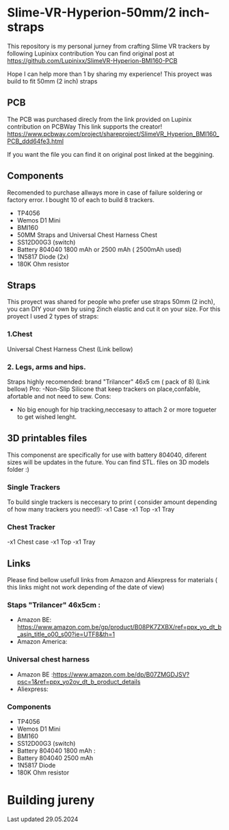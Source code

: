 # Slime-VR-Hyperion-50mm/2 inch-straps
This repository is my personal jurney from crafting Slime VR trackers by following Lupinixx contribution
You can find original post at https://github.com/Lupinixx/SlimeVR-Hyperion-BMI160-PCB

Hope I can help more than 1 by sharing my experience!
This proyect was build to fit 50mm (2 inch) straps

## PCB
The PCB was purchased direcly from the link provided on Lupinix contribution on PCBWay
This link supports the creator! 
https://www.pcbway.com/project/shareproject/SlimeVR_Hyperion_BMI160_PCB_ddd64fe3.html

If you want the file you can find it on original post linked at the beggining.

## Components 
Recomended to purchase allways more in case of failure soldering or factory error.
I bought 10 of each to build 8 trackers.

- TP4056
- Wemos D1 Mini
- BMI160
- 50MM Straps and Universal Chest Harness Chest
- SS12D00G3 (switch)
- Battery 804040 1800 mAh or 2500 mAh ( 2500mAh used)
- 1N5817 Diode (2x)
- 180K Ohm resistor
  
## Straps
This proyect was shared for people who prefer use straps 50mm (2 inch), you can DIY your own by using 2inch elastic and cut it on your size.
For this proyect I used 2 types of straps:

### 1.Chest
Universal Chest Harness Chest
(Link bellow)

### 2. Legs, arms and hips.
Straps highly recomended: brand "Trilancer" 46x5 cm ( pack of 8)
(Link bellow)
Pro: 
-Non-Slip Silicone that keep trackers on place,confable, afortable and not need to sew.
Cons:
- No big enough for hip tracking,neccesasy to attach 2 or more togueter to get wished lenght.
  
## 3D printables files
This componenst are specifically for use with battery 804040, diferent sizes will be updates in the future.
You can find STL. files on 3D models folder :)

### Single Trackers
To build single trackers is neccesary to print ( consider amount depending of how many trackers you need!):
-x1 Case 
-x1 Top
-x1 Tray

### Chest Tracker
-x1 Chest case
-x1 Top
-x1 Tray

## Links 
Please find bellow usefull links from Amazon and Aliexpress for materials ( this links might not work depending of the date of view)

### Staps "Trilancer" 46x5cm :
- Amazon BE: https://www.amazon.com.be/gp/product/B08PK7ZXBX/ref=ppx_yo_dt_b_asin_title_o00_s00?ie=UTF8&th=1
- Amazon America:

### Universal chest harness
- Amazon BE :https://www.amazon.com.be/dp/B07ZMGDJSV?psc=1&ref=ppx_yo2ov_dt_b_product_details
- Aliexpress:

### Components 
- TP4056
- Wemos D1 Mini
- BMI160
- SS12D00G3 (switch)
- Battery 804040 1800 mAh :
- Battery 804040 2500 mAh
- 1N5817 Diode 
- 180K Ohm resistor
  
# Building jureny
Last updated 29.05.2024
